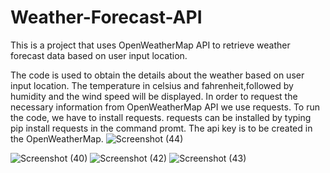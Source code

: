 # Weather-Forecast-API
This is a project that uses OpenWeatherMap API to retrieve weather forecast data based on user input location.



The code is used to obtain the details about the weather based on user input location. The temperature in celsius and fahrenheit,followed by humidity and the wind speed will be displayed.
In order to request the necessary information from OpenWeatherMap API we use requests. To run the code, we have to install requests.
requests can be installed by typing pip install requests in the command promt.
The api key is to be created in the OpenWeatherMap.
![Screenshot (44)](https://github.com/TejashreeV12/Weather-Forecast-API/assets/150324761/70659cb1-df0d-4f3f-86f1-20d5b38065e9)

![Screenshot (40)](https://github.com/TejashreeV12/Weather-Forecast-API/assets/150324761/b327b0cf-2fa2-44c8-81c7-8c8d89cfb3c8)
![Screenshot (42)](https://github.com/TejashreeV12/Weather-Forecast-API/assets/150324761/8e815195-7e58-4cf7-9b1b-d5135783c14d)
![Screenshot (43)](https://github.com/TejashreeV12/Weather-Forecast-API/assets/150324761/a7ca43f1-0805-425e-b41b-6d06b30baf57)
